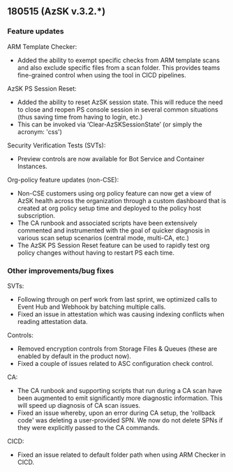 ## 180515 (AzSK v.3.2.*)
### Feature updates

ARM Template Checker:
*	Added the ability to exempt specific checks from ARM template scans and also exclude specific files from a scan folder. This provides teams fine-grained control when using the tool in CICD pipelines. 

AzSK PS Session Reset:
*	Added the ability to reset AzSK session state. This will reduce the need to close and reopen PS console session in several common situations (thus saving time from having to login, etc.)
*	This can be invoked via ‘Clear-AzSKSessionState’ (or simply the acronym: 'css')

Security Verification Tests (SVTs):
*	Preview controls are now available for Bot Service and Container Instances.

Org-policy feature updates (non-CSE):
*	Non-CSE customers using org policy feature can now get a view of AzSK health across the organization through a custom dashboard that is created at org policy setup time and deployed to the policy host subscription. 
*	The CA runbook and associated scripts have been extensively commented and instrumented with the goal of quicker diagnosis in various scan setup scenarios (central mode, multi-CA, etc.)
*	The AzSK PS Session Reset feature can be used to rapidly test org policy changes without having to restart PS each time.



### Other improvements/bug fixes

SVTs:
 
*	Following through on perf work from last sprint, we optimized calls to Event Hub and Webhook by batching multiple calls.
*	Fixed an issue in attestation which was causing indexing conflicts when reading attestation data.

Controls: 
*	Removed encryption controls from Storage Files & Queues (these are enabled by default in the product now).
*	Fixed a couple of issues related to ASC configuration check control. 

CA:
*	The CA runbook and supporting scripts that run during a CA scan have been augmented to emit significantly more diagnostic information. This will speed up diagnosis of CA scan issues. 
*	Fixed an issue whereby, upon an error during CA setup, the 'rollback code' was deleting a user-provided SPN. We now do not delete SPNs if they were explicitly passed to the CA commands. 

CICD: 
*	Fixed an issue related to default folder path when using ARM Checker in CICD.



